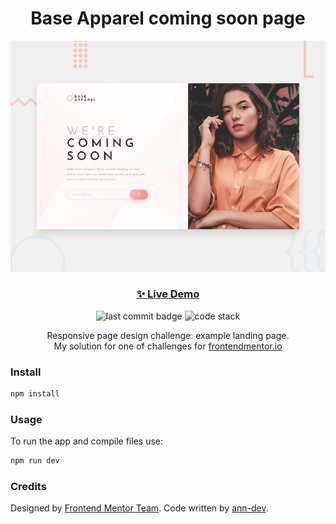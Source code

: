 <h1 align="center">Base Apparel coming soon page</h1>

![preview](./preview.jpg)

<h3 align="center"><a href="https://ann-dev.github.io/fem-base-apparel/" target="_blank">✨ Live Demo</a></h3>

<p align="center">
  <img alt="last commit badge" src="https://img.shields.io/github/last-commit/ann-dev/fem-base-apparel?style=flat-square">
  <img alt="code stack" src="https://img.shields.io/badge/tech_stack-HTML5, Sass, JS-ff69b4.svg?style=flat-square">
</p>

<p align="center">Responsive page design challenge: example landing page. <br />
My solution for one of challenges for
  <a href="https://www.frontendmentor.io/profile/ann-dev">frontendmentor.io</a>
</p>

### Install

```sh
npm install
```

### Usage

To run the app and compile files use:

```sh
npm run dev
```

### Credits

Designed by [Frontend Mentor Team](https://www.frontendmentor.io/). Code written by [ann-dev](https://github.com/ann-dev).
